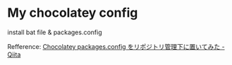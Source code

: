 # My chocolatey config
install bat file & packages.config

Refference: [Chocolatey packages.config をリポジトリ管理下に置いてみた - Qiita](http://qiita.com/OHAS/items/47a805dade2058f19cb4)
